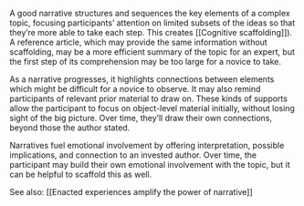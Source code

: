 A good narrative structures and sequences the key elements of a complex topic, focusing participants’ attention on limited subsets of the ideas so that they’re more able to take each step. This creates [[Cognitive scaffolding]]). A reference article, which may provide the same information without scaffolding, may be a more efficient summary of the topic for an expert, but the first step of its comprehension may be too large for a novice to take.

As a narrative progresses, it highlights connections between elements which might be difficult for a novice to observe. It may also remind participants of relevant prior material to draw on. These kinds of supports allow the participant to focus on object-level material initially, without losing sight of the big picture. Over time, they’ll draw their own connections, beyond those the author stated.

Narratives fuel emotional involvement by offering interpretation, possible implications, and connection to an invested author. Over time, the participant may build their own emotional involvement with the topic, but it can be helpful to scaffold this as well.

See also: [[Enacted experiences amplify the power of narrative]]
